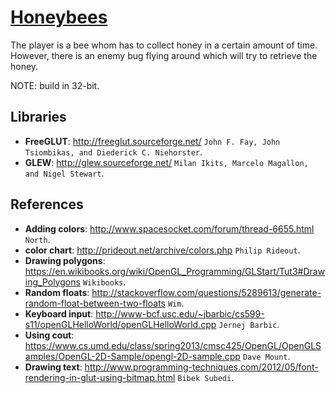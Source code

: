 [Honeybees](https://github.com/JasperDre/Honeybees)
==================================================
The player is a bee whom has to collect honey in a certain amount of time. 
However, there is an enemy bug flying around which will try to retrieve the honey.

NOTE: build in 32-bit.

## Libraries
- **FreeGLUT**: http://freeglut.sourceforge.net/ `John F. Fay, John Tsiombikas, and Diederick C. Niehorster`.
- **GLEW**: http://glew.sourceforge.net/ `Milan Ikits, Marcelo Magallon, and Nigel Stewart`.

## References
- **Adding colors**: http://www.spacesocket.com/forum/thread-6655.html `North`.
- **color chart**: http://prideout.net/archive/colors.php `Philip Rideout`.
- **Drawing polygons**: https://en.wikibooks.org/wiki/OpenGL_Programming/GLStart/Tut3#Drawing_Polygons `Wikibooks`.
- **Random floats**: http://stackoverflow.com/questions/5289613/generate-random-float-between-two-floats `Wim`.
- **Keyboard input**: http://www-bcf.usc.edu/~jbarbic/cs599-s11/openGLHelloWorld/openGLHelloWorld.cpp `Jernej Barbic`.
- **Using cout**: https://www.cs.umd.edu/class/spring2013/cmsc425/OpenGL/OpenGLSamples/OpenGL-2D-Sample/opengl-2D-sample.cpp `Dave Mount`.
- **Drawing text**: http://www.programming-techniques.com/2012/05/font-rendering-in-glut-using-bitmap.html `Bibek Subedi`.
